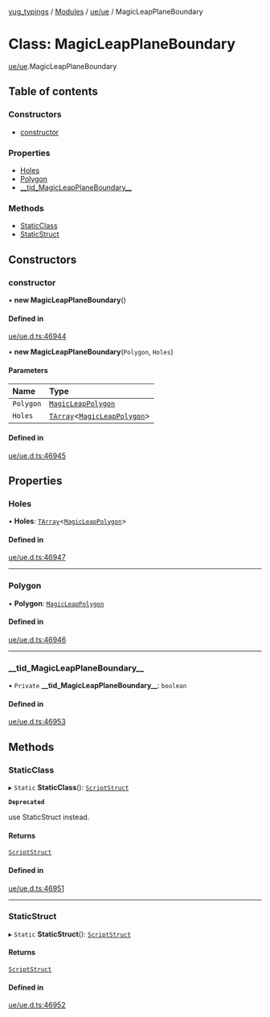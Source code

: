 [yug_typings](../README.md) / [Modules](../modules.md) / [ue/ue](../modules/ue_ue.md) / MagicLeapPlaneBoundary

# Class: MagicLeapPlaneBoundary

[ue/ue](../modules/ue_ue.md).MagicLeapPlaneBoundary

## Table of contents

### Constructors

- [constructor](ue_ue.MagicLeapPlaneBoundary.md#constructor)

### Properties

- [Holes](ue_ue.MagicLeapPlaneBoundary.md#holes)
- [Polygon](ue_ue.MagicLeapPlaneBoundary.md#polygon)
- [\_\_tid\_MagicLeapPlaneBoundary\_\_](ue_ue.MagicLeapPlaneBoundary.md#__tid_magicleapplaneboundary__)

### Methods

- [StaticClass](ue_ue.MagicLeapPlaneBoundary.md#staticclass)
- [StaticStruct](ue_ue.MagicLeapPlaneBoundary.md#staticstruct)

## Constructors

### constructor

• **new MagicLeapPlaneBoundary**()

#### Defined in

[ue/ue.d.ts:46944](https://github.com/YugMetaverse/yug_typings/blob/b7d9b19/ue/ue.d.ts#L46944)

• **new MagicLeapPlaneBoundary**(`Polygon`, `Holes`)

#### Parameters

| Name | Type |
| :------ | :------ |
| `Polygon` | [`MagicLeapPolygon`](ue_ue.MagicLeapPolygon.md) |
| `Holes` | [`TArray`](../interfaces/ue_puerts.TArray.md)<[`MagicLeapPolygon`](ue_ue.MagicLeapPolygon.md)\> |

#### Defined in

[ue/ue.d.ts:46945](https://github.com/YugMetaverse/yug_typings/blob/b7d9b19/ue/ue.d.ts#L46945)

## Properties

### Holes

• **Holes**: [`TArray`](../interfaces/ue_puerts.TArray.md)<[`MagicLeapPolygon`](ue_ue.MagicLeapPolygon.md)\>

#### Defined in

[ue/ue.d.ts:46947](https://github.com/YugMetaverse/yug_typings/blob/b7d9b19/ue/ue.d.ts#L46947)

___

### Polygon

• **Polygon**: [`MagicLeapPolygon`](ue_ue.MagicLeapPolygon.md)

#### Defined in

[ue/ue.d.ts:46946](https://github.com/YugMetaverse/yug_typings/blob/b7d9b19/ue/ue.d.ts#L46946)

___

### \_\_tid\_MagicLeapPlaneBoundary\_\_

• `Private` **\_\_tid\_MagicLeapPlaneBoundary\_\_**: `boolean`

#### Defined in

[ue/ue.d.ts:46953](https://github.com/YugMetaverse/yug_typings/blob/b7d9b19/ue/ue.d.ts#L46953)

## Methods

### StaticClass

▸ `Static` **StaticClass**(): [`ScriptStruct`](ue_ue.ScriptStruct.md)

**`Deprecated`**

use StaticStruct instead.

#### Returns

[`ScriptStruct`](ue_ue.ScriptStruct.md)

#### Defined in

[ue/ue.d.ts:46951](https://github.com/YugMetaverse/yug_typings/blob/b7d9b19/ue/ue.d.ts#L46951)

___

### StaticStruct

▸ `Static` **StaticStruct**(): [`ScriptStruct`](ue_ue.ScriptStruct.md)

#### Returns

[`ScriptStruct`](ue_ue.ScriptStruct.md)

#### Defined in

[ue/ue.d.ts:46952](https://github.com/YugMetaverse/yug_typings/blob/b7d9b19/ue/ue.d.ts#L46952)
